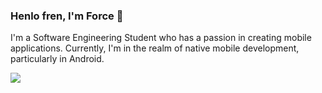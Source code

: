 
### Henlo fren, I'm **Force** 👋

 I'm a Software Engineering Student who has a passion in creating mobile applications. Currently, I'm in the realm of native mobile development, particularly in Android.

![](https://komarev.com/ghpvc/?username=forceporquillo&label=PROFILE+VIEWS)

<!-- ## Stacks -->
<!--
<!-- [![Top Langs](https://github-readme-stats.vercel.app/api/top-langs/?username=forceporquillo)](https://github.com/forceporquillo/forceporqullo) -->
<!--
### Connect with me:
[<img align="left" alt="codeSTACKr.com" width="22px" src="https://raw.githubusercontent.com/iconic/open-iconic/master/svg/globe.svg" />][website]
[<img align="left" alt="codeSTACKr | YouTube" width="22px" src="https://cdn.jsdelivr.net/npm/simple-icons@v3/icons/twitter.svg" />][twitter]
[<img align="left" alt="codeSTACKr | LinkedIn" width="22px" src="https://cdn.jsdelivr.net/npm/simple-icons@v3/icons/linkedin.svg" />][linkedin]
[<img align="left" alt="codeSTACKr | Instagram" width="22px" src="https://cdn.jsdelivr.net/npm/simple-icons@v3/icons/instagram.svg" />][instagram]
-->
[website]: https://forcecodes.dev
[twitter]: https://twitter.com/tito_4s
[instagram]: https://instagram.com/strongforce1/
[linkedin]: https://linkedin.com/in/https://www.linkedin.com/in/aljan-porquillo-7567431a0/
[app]: https://github.com/forceporquillo/android-covid19-tracker
